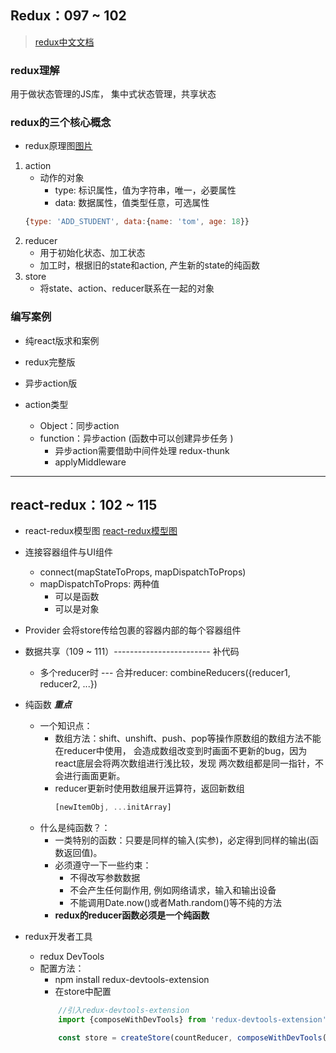 ## Redux：097 ~ 102
> [redux中文文档](http://www.redux.org.cn/)

### redux理解
用于做状态管理的JS库，
集中式状态管理，共享状态

### redux的三个核心概念
- redux原理图[图片](../img/redux_%E5%8E%9F%E7%90%86%E5%9B%BE.png)
1. action
    - 动作的对象
        - type: 标识属性，值为字符串，唯一，必要属性
        - data: 数据属性，值类型任意，可选属性
    ```js
    {type: 'ADD_STUDENT', data:{name: 'tom', age: 18}}
    ```
2. reducer
    - 用于初始化状态、加工状态
    - 加工时，根据旧的state和action, 产生新的state的纯函数
3. store
    - 将state、action、reducer联系在一起的对象

### 编写案例
- 纯react版求和案例

- redux完整版

- 异步action版

- action类型
    - Object：同步action
    - function：异步action (函数中可以创建异步任务 )
        - 异步action需要借助中间件处理 redux-thunk
        - applyMiddleware

-----------
## react-redux：102 ~ 115
- react-redux模型图
[react-redux模型图](../img/react-redux%E6%A8%A1%E5%9E%8B%E5%9B%BE.png)

- 连接容器组件与UI组件
    - connect(mapStateToProps, mapDispatchToProps)
    - mapDispatchToProps: 两种值
        - 可以是函数
        - 可以是对象

- Provider
    会将store传给包裹的容器内部的每个容器组件

- 数据共享（109 ~ 111）------------------------  补代码
    - 多个reducer时 --- 合并reducer: combineReducers({reducer1, reducer2, ...})

- 纯函数 ***重点***
    - 一个知识点：
        - 数组方法：shift、unshift、push、pop等操作原数组的数组方法不能在reducer中使用，
            会造成数组改变到时画面不更新的bug，因为react底层会将两次数组进行浅比较，发现
            两次数组都是同一指针，不会进行画面更新。
        - reducer更新时使用数组展开运算符，返回新数组
            ```js
            [newItemObj, ...initArray]
            ```
    - 什么是纯函数？：
        - 一类特别的函数：只要是同样的输入(实参)，必定得到同样的输出(函数返回值)。
        - 必须遵守一下一些约束：
            - 不得改写参数数据
            - 不会产生任何副作用, 例如网络请求，输入和输出设备
            - 不能调用Date.now()或者Math.random()等不纯的方法
        - **redux的reducer函数必须是一个纯函数**

- redux开发者工具
    - redux DevTools
    - 配置方法：
        - npm install redux-devtools-extension
        - 在store中配置
        ```js
            //引入redux-devtools-extension
            import {composeWithDevTools} from 'redux-devtools-extension'

            const store = createStore(countReducer, composeWithDevTools(applyMiddleware(thunk)))
        ```